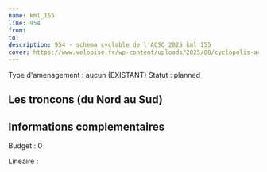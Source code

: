 ```yaml
---
name: kml_155 
line: 954
from: 
to:  
description: 954 - schema cyclable de l'ACSO 2025 kml_155 
cover: https://www.velooise.fr/wp-content/uploads/2025/08/cyclopolis-acso-954.jpg
---
```

Type d'amenagement : aucun (EXISTANT)
Statut : planned
## Les troncons (du Nord au Sud)

## Informations complementaires

Budget  : 0 

Lineaire :

